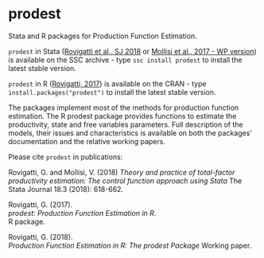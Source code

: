 # prodest

Stata and R packages for Production Function Estimation. 

`prodest` in Stata ([Rovigatti et al., SJ 2018](https://www.stata-journal.com/article.html?article=st0537) or [Mollisi et al., 2017 - WP version](https://papers.ssrn.com/sol3/papers.cfm?abstract_id=2916753)) is available on the SSC archive - type `ssc install prodest` to install the latest stable version.

`prodest` in R ([Rovigatti, 2017](https://CRAN.R-project.org/package=prodest)) is available on the CRAN -  type `install.packages("prodest")` to install the latest stable version. 

The packages implement most of the methods for production function estimation. The R prodest package provides functions to estimate the productivity, state and free variables parameters. Full description of the models, their issues and characteristics is available on both the packages' documentation and the relative working papers.

Please cite `prodest` in publications:

Rovigatti, G. and Mollisi, V. (2018) 
_Theory and practice of total-factor productivity estimation: The control function approach using Stata_
The Stata Journal 18.3 (2018): 618-662.

Rovigatti, G. (2017).  
_prodest: Production Function Estimation in R_.  
R package.  

Rovigatti, G. (2018).  
_Production Function Estimation in R: The prodest Package_
Working paper.      

